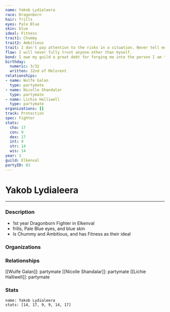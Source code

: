 ```yaml
---
name: Yakob Lydialeera
race: Dragonborn
hair: frills
eyes: Pale Blue
skin: blue
ideal: Fitness
trait1: Chummy
trait2: Ambitious
trait: I don't pay attention to the risks in a situation. Never tell me the odds.
flaw: I will never fully trust anyone other than myself.
bond: I owe my guild a great debt for forging me into the person I am today.
birthday:
  numeric: 3/32
  written: 32nd of Melorent
relationships:
- name: Wulfe Galan
  type: partymate
- name: Nicolle Shandalar
  type: partymate
- name: Lichie Halliwell
  type: partymate
organizations: []
track: Protection
spec: Fighter
stats:
  cha: 17
  con: 9
  dex: 17
  int: 9
  str: 14
  wis: 14
year: 1
guild: Elkenval
partyID: 82
---
```

# Yakob Lydialeera
---
### Description
- 1st year Dragonborn Fighter in Elkenval
- frills, Pale Blue eyes, and blue skin
- Is Chummy and Ambitious, and has Fitness as their ideal

### Organizations
### Relationships
[[Wulfe Galan]]: partymate
[[Nicolle Shandalar]]: partymate
[[Lichie Halliwell]]: partymate
### Stats
```statblock
name: Yakob Lydialeera
stats: [14, 17, 9, 9, 14, 17]
```